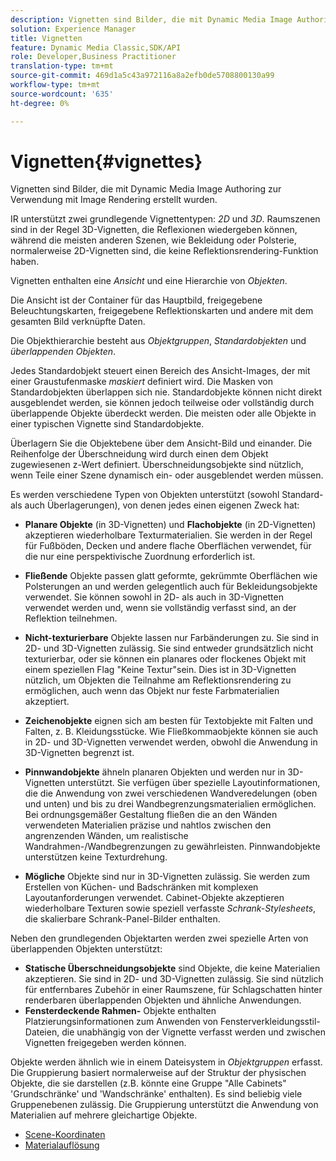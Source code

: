 ```yaml
---
description: Vignetten sind Bilder, die mit Dynamic Media Image Authoring zur Verwendung mit Image Rendering erstellt wurden.
solution: Experience Manager
title: Vignetten
feature: Dynamic Media Classic,SDK/API
role: Developer,Business Practitioner
translation-type: tm+mt
source-git-commit: 469d1a5c43a972116a8a2efb0de5708800130a99
workflow-type: tm+mt
source-wordcount: '635'
ht-degree: 0%

---
```



# Vignetten{#vignettes}

Vignetten sind Bilder, die mit Dynamic Media Image Authoring zur Verwendung mit Image Rendering erstellt wurden.

IR unterstützt zwei grundlegende Vignettentypen: *2D* und *3D*. Raumszenen sind in der Regel 3D-Vignetten, die Reflexionen wiedergeben können, während die meisten anderen Szenen, wie Bekleidung oder Polsterie, normalerweise 2D-Vignetten sind, die keine Reflektionsrendering-Funktion haben.

Vignetten enthalten eine *Ansicht* und eine Hierarchie von *Objekten*.

Die Ansicht ist der Container für das Hauptbild, freigegebene Beleuchtungskarten, freigegebene Reflektionskarten und andere mit dem gesamten Bild verknüpfte Daten.

Die Objekthierarchie besteht aus *Objektgruppen*, *Standardobjekten* und *überlappenden Objekten*.

Jedes Standardobjekt steuert einen Bereich des Ansicht-Images, der mit einer Graustufenmaske *maskiert* definiert wird. Die Masken von Standardobjekten überlappen sich nie. Standardobjekte können nicht direkt ausgeblendet werden, sie können jedoch teilweise oder vollständig durch überlappende Objekte überdeckt werden. Die meisten oder alle Objekte in einer typischen Vignette sind Standardobjekte.

Überlagern Sie die Objektebene über dem Ansicht-Bild und einander. Die Reihenfolge der Überschneidung wird durch einen dem Objekt zugewiesenen z-Wert definiert. Überschneidungsobjekte sind nützlich, wenn Teile einer Szene dynamisch ein- oder ausgeblendet werden müssen.

Es werden verschiedene Typen von Objekten unterstützt (sowohl Standard- als auch Überlagerungen), von denen jedes einen eigenen Zweck hat:

* **Planare Objekte**  (in 3D-Vignetten) und  **Flachobjekte**  (in 2D-Vignetten) akzeptieren wiederholbare Texturmaterialien. Sie werden in der Regel für Fußböden, Decken und andere flache Oberflächen verwendet, für die nur eine perspektivische Zuordnung erforderlich ist.

* **Fließende** Objekte passen glatt geformte, gekrümmte Oberflächen wie Polsterungen an und werden gelegentlich auch für Bekleidungsobjekte verwendet. Sie können sowohl in 2D- als auch in 3D-Vignetten verwendet werden und, wenn sie vollständig verfasst sind, an der Reflektion teilnehmen.
* **Nicht-texturierbare** Objekte lassen nur Farbänderungen zu. Sie sind in 2D- und 3D-Vignetten zulässig. Sie sind entweder grundsätzlich nicht texturierbar, oder sie können ein planares oder flockenes Objekt mit einem speziellen Flag &quot;Keine Textur&quot;sein. Dies ist in 3D-Vignetten nützlich, um Objekten die Teilnahme am Reflektionsrendering zu ermöglichen, auch wenn das Objekt nur feste Farbmaterialien akzeptiert.
* **Zeichenobjekte** eignen sich am besten für Textobjekte mit Falten und Falten, z. B. Kleidungsstücke. Wie Fließkommaobjekte können sie auch in 2D- und 3D-Vignetten verwendet werden, obwohl die Anwendung in 3D-Vignetten begrenzt ist.
* **Pinnwandobjekte** ähneln planaren Objekten und werden nur in 3D-Vignetten unterstützt. Sie verfügen über spezielle Layoutinformationen, die die Anwendung von zwei verschiedenen Wandveredelungen (oben und unten) und bis zu drei Wandbegrenzungsmaterialien ermöglichen. Bei ordnungsgemäßer Gestaltung fließen die an den Wänden verwendeten Materialien präzise und nahtlos zwischen den angrenzenden Wänden, um realistische Wandrahmen-/Wandbegrenzungen zu gewährleisten. Pinnwandobjekte unterstützen keine Texturdrehung.
* **Mögliche** Objekte sind nur in 3D-Vignetten zulässig. Sie werden zum Erstellen von Küchen- und Badschränken mit komplexen Layoutanforderungen verwendet. Cabinet-Objekte akzeptieren wiederholbare Texturen sowie speziell verfasste *Schrank-Stylesheets*, die skalierbare Schrank-Panel-Bilder enthalten.

Neben den grundlegenden Objektarten werden zwei spezielle Arten von überlappenden Objekten unterstützt:

* **Statische Überschneidungsobjekte** sind Objekte, die keine Materialien akzeptieren. Sie sind in 2D- und 3D-Vignetten zulässig. Sie sind nützlich für entfernbares Zubehör in einer Raumszene, für Schlagschatten hinter renderbaren überlappenden Objekten und ähnliche Anwendungen.
* **Fensterdeckende Rahmen-** Objekte enthalten Platzierungsinformationen zum Anwenden von Fensterverkleidungsstil-Dateien, die unabhängig von der Vignette verfasst werden und zwischen Vignetten freigegeben werden können.

Objekte werden ähnlich wie in einem Dateisystem in *Objektgruppen* erfasst. Die Gruppierung basiert normalerweise auf der Struktur der physischen Objekte, die sie darstellen (z.B. könnte eine Gruppe &quot;Alle Cabinets&quot; &#39;Grundschränke&#39; und &#39;Wandschränke&#39; enthalten). Es sind beliebig viele Gruppenebenen zulässig. Die Gruppierung unterstützt die Anwendung von Materialien auf mehrere gleichartige Objekte.

* [Scene-Koordinaten](c-ir-scene-coordinates.md)
* [Materialauflösung](c-ir-material-resolution.md)

